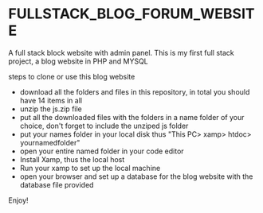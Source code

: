 # FULLSTACK_BLOG_FORUM_WEBSITE
A full stack block website with admin panel. This is my first full stack project, a blog website in PHP and MYSQL


steps to clone or use this blog website
- download all the folders and files in this repository, in total you should have 14 items in all
- unzip the js.zip file
- put all the downloaded files with the folders in a name folder of your choice, don't forget to include the unziped js folder
- put your names folder in your local disk thus "This PC> xamp> htdoc> yournamedfolder"
- open your entire named folder in your code editor
- Install Xamp, thus the local host
- Run your xamp to set up the local machine
- open your browser and set up a database for the blog website with the database file provided



Enjoy!
